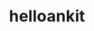 ---
title: helloankit
github: https://github.com/helloankit
mode: light
transition: 3s
archetype:
- Little Bit of Everything
---